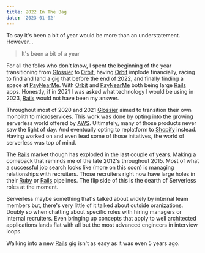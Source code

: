 ```yaml
---
title: 2022 In The Bag
date: '2023-01-02'
---
```


To say it's been a bit of year would be more than an understatement.
However...

> It's been a bit of a year

For all the folks who don't know,
I spent the beginning of the year transitioning from [Glossier][glo] to [Orbit][orb],
having [Orbit][orb] implode financially,
racing to find and land a gig that before the end of 2022,
and finally finding a space at [PayNearMe][pnm].
With [Orbit][orb] and [PayNearMe][pnm] both being large [Rails][ror] apps.
Honestly, if in 2021 I was asked what technology I would be using in 2023,
[Rails][ror] would not have been my answer.

Throughout most of 2020 and 2021 [Glossier][glo] aimed to transition their own monolith to microservices.
This work was done by opting into the growing serverless world offered by [AWS][aws].
Ultimately, many of those products never saw the light of day.
And eventually opting to replatform to [Shopify][shp] instead.
Having worked on and even lead some of those initatives,
the world of serverless was top of mind.

The [Rails][ror] market though has exploded in the last couple of years.
Making a comeback that reminds me of the late 2012's throughout 2015.
Most of what a successful job search looks like (more on this soon)
is managing relationships with recruiters.
Those recruiters right now have large holes in their [Ruby][rb] or [Rails][ror] pipelines.
The flip side of this is the dearth of Serverless roles at the moment.

Serverless maybe something that's talked about widely by internal team members but,
there's very little of it talked about outside oranizations.
Doubly so when chatting about specific roles with hiring managers or internal recruiters.
Even bringing up concepts that apply to well architected applications lands flat with all but the most advanced engineers in interview loops.

Walking into a new [Rails][ror] gig isn't as easy as it was even 5 years ago.

[glo]: https://www.glossier.com
[orb]: https://orbit.love
[pnm]: https://home.paynearme.com
[ror]: https://rubyonrails.org
[aws]: https://aws.amazon.com
[shp]: https://www.shopify.com
[rb]: https://www.ruby-lang.org/en/
